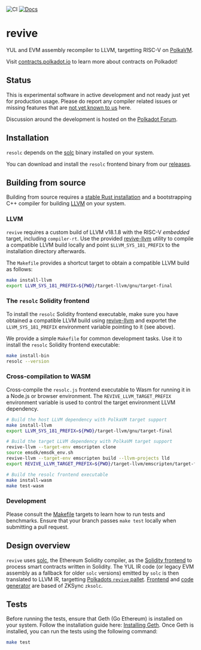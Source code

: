 ![CI](https://github.com/paritytech/revive/actions/workflows/rust.yml/badge.svg)
[![Docs](https://img.shields.io/badge/Docs-contracts.polkadot.io-brightgreen.svg)](https://contracts.polkadot.io)

# revive

YUL and EVM assembly recompiler to LLVM, targetting RISC-V on [PolkaVM](https://github.com/koute/polkavm).

Visit [contracts.polkadot.io](https://contracts.polkadot.io) to learn more about contracts on Polkadot!

## Status

This is experimental software in active development and not ready just yet for production usage. Please do report any compiler related issues or missing features that are [not yet known to us](https://contracts.polkadot.io/known_issues/) here.

Discussion around the development is hosted on the [Polkadot Forum](https://forum.polkadot.network/t/contracts-update-solidity-on-polkavm/6949#a-new-solidity-compiler-1).

## Installation

`resolc` depends on the [solc](https://github.com/ethereum/solidity) binary installed on your system.

You can download and install the `resolc` frontend binary from our [releases](https://github.com/paritytech/revive/releases).

## Building from source

Building from source requires a [stable Rust installation](https://rustup.rs/) and a bootstrapping C++ compiler for building [LLVM](https://github.com/llvm/llvm-project) on your system.

### LLVM

`revive` requires a custom build of LLVM v18.1.8 with the RISC-V _embedded_ target, including `compiler-rt`. Use the provided [revive-llvm](crates/llvm-builder/README.md) utility to compile a compatible LLVM build locally and point `$LLVM_SYS_181_PREFIX` to the installation directory afterwards.

The `Makefile` provides a shortcut target to obtain a compatible LLVM build as follows:

```bash
make install-llvm
export LLVM_SYS_181_PREFIX=${PWD}/target-llvm/gnu/target-final
```

### The `resolc` Solidity frontend

To install the `resolc` Solidity frontend executable, make sure you have obtained a compatible LLVM build using [revive-llvm](crates/llvm-builder/README.md) and exportet the `LLVM_SYS_181_PREFIX` environment variable pointing to it (see above).

We provide a simple `Makefile` for common development tasks. Use it to install the `resolc` Solidity frontend executable:

```bash
make install-bin
resolc --version
```

### Cross-compilation to WASM

Cross-compile the `resolc.js` frontend executable to Wasm for running it in a Node.js or browser environment. The `REVIVE_LLVM_TARGET_PREFIX` environment variable is used to control the target environment LLVM dependency.

```bash
# Build the host LLVM dependency with PolkaVM target support
make install-llvm
export LLVM_SYS_181_PREFIX=${PWD}/target-llvm/gnu/target-final

# Build the target LLVM dependency with PolkaVM target support
revive-llvm --target-env emscripten clone
source emsdk/emsdk_env.sh
revive-llvm --target-env emscripten build --llvm-projects lld
export REVIVE_LLVM_TARGET_PREFIX=${PWD}/target-llvm/emscripten/target-final

# Build the resolc frontend executable
make install-wasm
make test-wasm
```

### Development

Please consult the [Makefile](Makefile) targets to learn how to run tests and benchmarks. 
Ensure that your branch passes `make test` locally when submitting a pull request.

## Design overview

`revive` uses [solc](https://github.com/ethereum/solidity/), the Ethereum Solidity compiler, as the [Solidity frontend](crates/solidity/src/lib.rs) to process smart contracts written in Solidity. The YUL IR code (or legacy EVM assembly as a fallback for older `solc` versions) emitted by `solc` is then translated to LLVM IR, targetting [Polkadots `revive` pallet](https://docs.rs/pallet-revive/latest/pallet_revive/trait.SyscallDoc.html).
[Frontend](https://github.com/matter-labs/era-compiler-solidity) and [code generator](https://github.com/matter-labs/era-compiler-llvm-context) are based of ZKSync `zksolc`.

## Tests

Before running the tests, ensure that Geth (Go Ethereum) is installed on your system. Follow the installation guide here: [Installing Geth](https://geth.ethereum.org/docs/getting-started/installing-geth).
Once Geth is installed, you can run the tests using the following command:

```bash
make test
```
